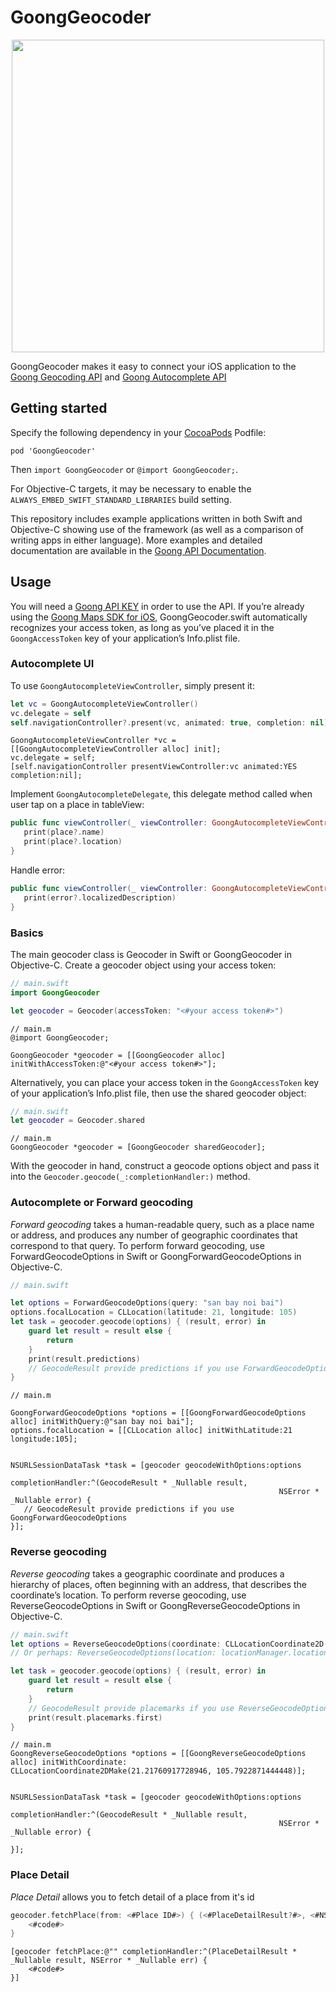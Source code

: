 # GoongGeocoder


<p align="center">
    <img src="https://i.imgur.com/8uyn9m5.png" width="500">
</p>


GoongGeocoder makes it easy to connect your iOS application to the [Goong Geocoding API](https://docs.goong.io/rest/guide/#geocode) and [Goong Autocomplete API](https://docs.goong.io/rest/guide/#place)


## Getting started

Specify the following dependency in your [CocoaPods](http://cocoapods.org/) Podfile:

```podspec
pod 'GoongGeocoder'
```

Then `import GoongGeocoder` or `@import GoongGeocoder;`.

For Objective-C targets, it may be necessary to enable the `ALWAYS_EMBED_SWIFT_STANDARD_LIBRARIES` build setting.

This repository includes example applications written in both Swift and Objective-C showing use of the framework (as well as a comparison of writing apps in either language). More examples and detailed documentation are available in the [Goong API Documentation](https://docs.goong.io).

## Usage

You will need a [Goong API KEY](https://account.goong.io) in order to use the API. If you’re already using the [Goong Maps SDK for iOS](https://docs.goong.io/ios/guide/), GoongGeocoder.swift automatically recognizes your access token, as long as you’ve placed it in the `GoongAccessToken` key of your application’s Info.plist file.

### Autocomplete UI

To use `GoongAutocompleteViewController`, simply present it: 
```swift
let vc = GoongAutocompleteViewController()
vc.delegate = self
self.navigationController?.present(vc, animated: true, completion: nil)
```
```objc
GoongAutocompleteViewController *vc = [[GoongAutocompleteViewController alloc] init];
vc.delegate = self;
[self.navigationController presentViewController:vc animated:YES completion:nil];
```

Implement `GoongAutocompleteDelegate`, this delegate method called when user tap on a place in tableView:

```swift
public func viewController(_ viewController: GoongAutocompleteViewController, didAutocompleteWith place: Placemark?) {
   print(place?.name)
   print(place?.location)
}
```
Handle error:
```swift
public func viewController(_ viewController: GoongAutocompleteViewController, didFailAutocompleteWithError error: Error?) {
   print(error?.localizedDescription)
}
```


### Basics

The main geocoder class is Geocoder in Swift or GoongGeocoder in Objective-C. Create a geocoder object using your access token:

```swift
// main.swift
import GoongGeocoder

let geocoder = Geocoder(accessToken: "<#your access token#>")
```

```objc
// main.m
@import GoongGeocoder;

GoongGeocoder *geocoder = [[GoongGeocoder alloc] initWithAccessToken:@"<#your access token#>"];
```

Alternatively, you can place your access token in the `GoongAccessToken` key of your application’s Info.plist file, then use the shared geocoder object:

```swift
// main.swift
let geocoder = Geocoder.shared
```

```objc
// main.m
GoongGeocoder *geocoder = [GoongGeocoder sharedGeocoder];
```

With the geocoder in hand, construct a geocode options object and pass it into the `Geocoder.geocode(_:completionHandler:)` method.

### Autocomplete or Forward geocoding

_Forward geocoding_ takes a human-readable query, such as a place name or address, and produces any number of geographic coordinates that correspond to that query. To perform forward geocoding, use ForwardGeocodeOptions in Swift or GoongForwardGeocodeOptions in Objective-C.

```swift
// main.swift

let options = ForwardGeocodeOptions(query: "san bay noi bai")
options.focalLocation = CLLocation(latitude: 21, longitude: 105)
let task = geocoder.geocode(options) { (result, error) in
    guard let result = result else {
        return
    }
    print(result.predictions)
    // GeocodeResult provide predictions if you use ForwardGeocodeOptions
}
```

```objc
// main.m

GoongForwardGeocodeOptions *options = [[GoongForwardGeocodeOptions alloc] initWithQuery:@"san bay noi bai"];
options.focalLocation = [[CLLocation alloc] initWithLatitude:21 longitude:105];


NSURLSessionDataTask *task = [geocoder geocodeWithOptions:options
                                        completionHandler:^(GeocodeResult * _Nullable result,                                                            
                                                            NSError * _Nullable error) {
   // GeocodeResult provide predictions if you use GoongForwardGeocodeOptions
}];
```

### Reverse geocoding

_Reverse geocoding_ takes a geographic coordinate and produces a hierarchy of places, often beginning with an address, that describes the coordinate’s location. To perform reverse geocoding, use ReverseGeocodeOptions in Swift or GoongReverseGeocodeOptions in Objective-C.

```swift
// main.swift
let options = ReverseGeocodeOptions(coordinate: CLLocationCoordinate2D(latitude: 21.21760917728946, longitude: 105.7922871444448))
// Or perhaps: ReverseGeocodeOptions(location: locationManager.location)

let task = geocoder.geocode(options) { (result, error) in
    guard let result = result else {
        return
    }
    // GeocodeResult provide placemarks if you use ReverseGeocodeOptions
    print(result.placemarks.first)        
}
```

```objc
// main.m
GoongReverseGeocodeOptions *options = [[GoongReverseGeocodeOptions alloc] initWithCoordinate: CLLocationCoordinate2DMake(21.21760917728946, 105.7922871444448)];


NSURLSessionDataTask *task = [geocoder geocodeWithOptions:options
                                        completionHandler:^(GeocodeResult * _Nullable result,                                                            
                                                            NSError * _Nullable error) {
  
}];
```

### Place Detail
_Place Detail_ allows you to fetch detail of a place from it's id
```swift
geocoder.fetchPlace(from: <#Place ID#>) { (<#PlaceDetailResult?#>, <#NSError?#>) in
    <#code#>
}
```
```objc
[geocoder fetchPlace:@"" completionHandler:^(PlaceDetailResult * _Nullable result, NSError * _Nullable err) {
    <#code#>
}]
```
